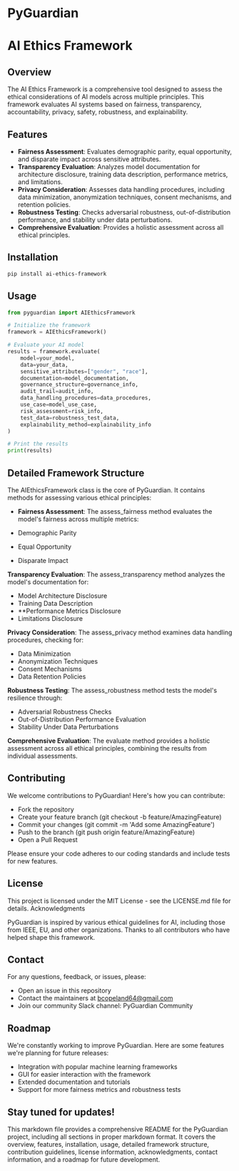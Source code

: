 # PyGuardian
# AI Ethics Framework

## Overview

The AI Ethics Framework is a comprehensive tool designed to assess the ethical considerations of AI models across multiple principles. This framework evaluates AI systems based on fairness, transparency, accountability, privacy, safety, robustness, and explainability.

## Features

- **Fairness Assessment**: Evaluates demographic parity, equal opportunity, and disparate impact across sensitive attributes.
- **Transparency Evaluation**: Analyzes model documentation for architecture disclosure, training data description, performance metrics, and limitations.
- **Privacy Consideration**: Assesses data handling procedures, including data minimization, anonymization techniques, consent mechanisms, and retention policies.
- **Robustness Testing**: Checks adversarial robustness, out-of-distribution performance, and stability under data perturbations.
- **Comprehensive Evaluation**: Provides a holistic assessment across all ethical principles.

## Installation

```bash
pip install ai-ethics-framework

```

## Usage

```python
from pyguardian import AIEthicsFramework

# Initialize the framework
framework = AIEthicsFramework()

# Evaluate your AI model
results = framework.evaluate(
    model=your_model,
    data=your_data,
    sensitive_attributes=["gender", "race"],
    documentation=model_documentation,
    governance_structure=governance_info,
    audit_trail=audit_info,
    data_handling_procedures=data_procedures,
    use_case=model_use_case,
    risk_assessment=risk_info,
    test_data=robustness_test_data,
    explainability_method=explainability_info
)

# Print the results
print(results)
```
## Detailed Framework Structure
The AIEthicsFramework class is the core of PyGuardian. It contains methods for assessing various ethical principles:

- **Fairness Assessment**: The assess_fairness method evaluates the model's fairness across multiple metrics:
  
- Demographic Parity
- Equal Opportunity
- Disparate Impact

**Transparency Evaluation**: The assess_transparency method analyzes the model's documentation for:

- Model Architecture Disclosure
- Training Data Description
- **Performance Metrics Disclosure
- Limitations Disclosure

**Privacy Consideration**: The assess_privacy method examines data handling procedures, checking for:

- Data Minimization
- Anonymization Techniques
- Consent Mechanisms
- Data Retention Policies

**Robustness Testing**: The assess_robustness method tests the model's resilience through:

- Adversarial Robustness Checks
- Out-of-Distribution Performance Evaluation
- Stability Under Data Perturbations

**Comprehensive Evaluation**: The evaluate method provides a holistic assessment across all ethical principles, combining the results from individual assessments.

## Contributing
We welcome contributions to PyGuardian! Here's how you can contribute:

- Fork the repository
- Create your feature branch (git checkout -b feature/AmazingFeature)
- Commit your changes (git commit -m 'Add some AmazingFeature')
- Push to the branch (git push origin feature/AmazingFeature)
- Open a Pull Request

Please ensure your code adheres to our coding standards and include tests for new features.

## License
This project is licensed under the MIT License - see the LICENSE.md file for details.
Acknowledgments

PyGuardian is inspired by various ethical guidelines for AI, including those from IEEE, EU, and other organizations.
Thanks to all contributors who have helped shape this framework.

## Contact
For any questions, feedback, or issues, please:

- Open an issue in this repository
- Contact the maintainers at bcopeland64@gmail.com
- Join our community Slack channel: PyGuardian Community

## Roadmap
We're constantly working to improve PyGuardian. Here are some features we're planning for future releases:

- Integration with popular machine learning frameworks
- GUI for easier interaction with the framework
- Extended documentation and tutorials
- Support for more fairness metrics and robustness tests

## Stay tuned for updates!

This markdown file provides a comprehensive README for the PyGuardian project, including all sections in proper markdown format. It covers the overview, features, installation, usage, detailed framework structure, contribution guidelines, license information, acknowledgments, contact information, and a roadmap for future development.
